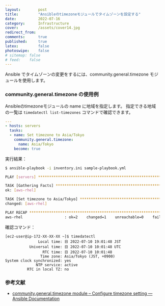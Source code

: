 ```yaml
---
layout:        post
title:         "Ansibleのtimezoneモジュールでタイムゾーンを設定する"
date:          2022-07-16
category:      Infrastructure
cover:         /assets/cover14.jpg
redirect_from:
comments:      true
published:     true
latex:         false
photoswipe:    false
# sitemap: false
# feed:    false
---
```


Ansible でタイムゾーンの変更をするには、community.general.timezone モジュールを使用します。

### community.general.timezone の使用例
Ansibleのtimezoneモジュールの name に地域を指定します。
指定できる地域の一覧は `timedatectl list-timezones` コマンドで確認できます。

```yml
---
- hosts: servers
  tasks:
  - name: Set timezone to Asia/Tokyo
    community.general.timezone:
      name: Asia/Tokyo
    become: true
```

実行結果：

```bash
$ ansible-playbook -i inventory.ini sample-playbook.yml

PLAY [servers] *****************************************************************

TASK [Gathering Facts] *********************************************************
ok: [aws-rhel]

TASK [Set timezone to Asia/Tokyo] **********************************************
changed: [aws-rhel]

PLAY RECAP *********************************************************************
aws-rhel                   : ok=2    changed=1    unreachable=0    failed=0    skipped=0    rescued=0    ignored=0   
```

確認コマンド：

```output
[ec2-user@ip-172-XX-XX-XX ~]$ timedatectl
               Local time: 日 2022-07-10 19:01:48 JST
           Universal time: 日 2022-07-10 10:01:48 UTC
                 RTC time: 日 2022-07-10 10:01:48
                Time zone: Asia/Tokyo (JST, +0900)
System clock synchronized: yes
              NTP service: active
          RTC in local TZ: no
```


### 参考文献
- [community.general.timezone module – Configure timezone setting — Ansible Documentation](https://docs.ansible.com/ansible/latest/collections/community/general/timezone_module.html)
